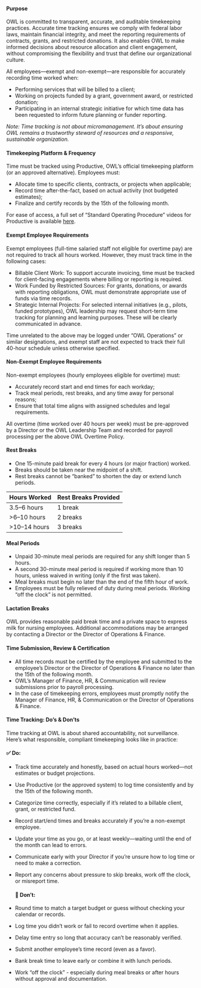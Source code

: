 #### **Purpose**

OWL is committed to transparent, accurate, and auditable timekeeping practices. Accurate time tracking ensures we comply with federal labor laws, maintain financial integrity, and meet the reporting requirements of contracts, grants, and restricted donations. It also enables OWL to make informed decisions about resource allocation and client engagement, without compromising the flexibility and trust that define our organizational culture.

All employees—exempt and non-exempt—are responsible for accurately recording time worked when:

* Performing services that will be billed to a client;  
* Working on projects funded by a grant, government award, or restricted donation;  
* Participating in an internal strategic initiative for which time data has been requested to inform future planning or funder reporting.

*Note: Time tracking is not about micromanagement. It’s about ensuring OWL remains a trustworthy steward of resources and a responsive, sustainable organization.*

#### **Timekeeping Platform & Frequency**

Time must be tracked using Productive, OWL’s official timekeeping platform (or an approved alternative). Employees must:

* Allocate time to specific clients, contracts, or projects when applicable;  
* Record time after-the-fact, based on actual activity (not budgeted estimates);  
* Finalize and certify records by the 15th of the following month.

For ease of access, a full set of “Standard Operating Procedure” videos for Productive is available [here](https://drive.google.com/drive/folders/1DOifmB0RI4qV1wqcdtIsyVvm_BKxhvyP?usp=drive_link).

#### **Exempt Employee Requirements**

Exempt employees (full-time salaried staff not eligible for overtime pay) are not required to track all hours worked. However, they must track time in the following cases:

* Billable Client Work: To support accurate invoicing, time must be tracked for client-facing engagements where billing or reporting is required.  
* Work Funded by Restricted Sources: For grants, donations, or awards with reporting obligations, OWL must demonstrate appropriate use of funds via time records.  
* Strategic Internal Projects: For selected internal initiatives (e.g., pilots, funded prototypes), OWL leadership may request short-term time tracking for planning and learning purposes. These will be clearly communicated in advance.

Time unrelated to the above may be logged under “OWL Operations” or similar designations, and exempt staff are not expected to track their full 40-hour schedule unless otherwise specified.

#### **Non-Exempt Employee Requirements**

Non-exempt employees (hourly employees eligible for overtime) must:

* Accurately record start and end times for each workday;  
* Track meal periods, rest breaks, and any time away for personal reasons;  
* Ensure that total time aligns with assigned schedules and legal requirements.

All overtime (time worked over 40 hours per week) must be pre-approved by a Director or the OWL Leadership Team and recorded for payroll processing per the above OWL Overtime Policy.

#### **Rest Breaks**

* One 15-minute paid break for every 4 hours (or major fraction) worked.  
* Breaks should be taken near the midpoint of a shift.  
* Rest breaks cannot be “banked” to shorten the day or extend lunch periods.

| Hours Worked | Rest Breaks Provided |
| ----- | ----- |
| 3.5–6 hours | 1 break |
| \>6–10 hours | 2 breaks |
| \>10–14 hours | 3 breaks |

#### **Meal Periods**

* Unpaid 30-minute meal periods are required for any shift longer than 5 hours.  
* A second 30-minute meal period is required if working more than 10 hours, unless waived in writing (only if the first was taken).  
* Meal breaks must begin no later than the end of the fifth hour of work.  
* Employees must be fully relieved of duty during meal periods. Working “off the clock” is not permitted.

#### **Lactation Breaks**

OWL provides reasonable paid break time and a private space to express milk for nursing employees. Additional accommodations may be arranged by contacting a Director or the Director of Operations & Finance.

#### **Time Submission, Review & Certification**

* All time records must be certified by the employee and submitted to the employee’s Director or the Director of Operations & Finance no later than the 15th of the following month.  
* OWL’s Manager of Finance, HR, & Communication will review submissions prior to payroll processing.  
* In the case of timekeeping errors, employees must promptly notify the Manager of Finance, HR, & Communication or the Director of Operations & Finance.

#### **Time Tracking: Do’s & Don’ts**

Time tracking at OWL is about shared accountability, not surveillance. Here’s what responsible, compliant timekeeping looks like in practice:

#### **✅ Do:**

* Track time accurately and honestly, based on actual hours worked—not estimates or budget projections.  
* Use Productive (or the approved system) to log time consistently and by the 15th of the following month.  
* Categorize time correctly, especially if it’s related to a billable client, grant, or restricted fund.  
* Record start/end times and breaks accurately if you’re a non-exempt employee.  
* Update your time as you go, or at least weekly—waiting until the end of the month can lead to errors.  
* Communicate early with your Director if you’re unsure how to log time or need to make a correction.  
* Report any concerns about pressure to skip breaks, work off the clock, or misreport time.

  #### **🚫 Don’t:**

* Round time to match a target budget or guess without checking your calendar or records.  
* Log time you didn’t work or fail to record overtime when it applies.  
* Delay time entry so long that accuracy can’t be reasonably verified.  
* Submit another employee’s time record (even as a favor).  
* Bank break time to leave early or combine it with lunch periods.  
* Work “off the clock” \- especially during meal breaks or after hours without approval and documentation.